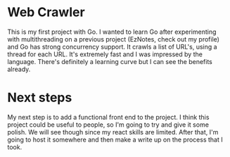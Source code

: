 # Web Crawler

This is my first project with Go. I wanted to learn Go after experimenting with multithreading on a previous project (EzNotes, check out my profile) and Go has strong concurrency support. It crawls a list of URL's, using a thread for each URL. It's extremely fast and I was impressed by the language. There's definitely a learning curve but I can see the benefits already.

# Next steps

My next step is to add a functional front end to the project. I think this project could be useful to people, so I'm going to try and give it some polish. We will see though since my react skills are limited. After that, I'm going to host it somewhere and then make a write up on the process that I took. 
